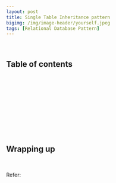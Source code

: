 ```yaml
---
layout: post
title: Single Table Inheritance pattern
bigimg: /img/image-header/yourself.jpeg
tags: [Relational Database Pattern]
---
```





<br>

## Table of contents





<br>

## 






<br>

## 






<br>

## 





<br>

## Wrapping up




<br>

Refer:

[]()